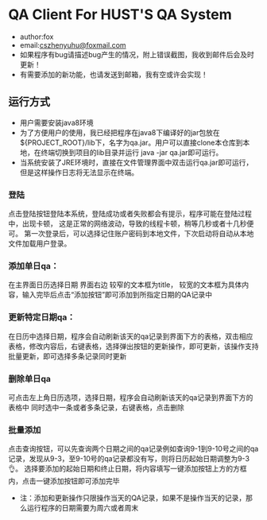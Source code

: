 # QA Client For HUST'S QA System
- author:fox
- email:cszhenyuhu@foxmail.com
- 如果程序有bug请描述bug产生的情况，附上错误截图，我收到邮件后会及时更新！
- 有需要添加的新功能，也请发送到邮箱，我有空或许会实现！

## 运行方式
- 用户需要安装java8环境
- 为了方便用户的使用，我已经把程序在java8下编译好的jar包放在${PROJECT_ROOT}/lib下，名字为qa.jar。用户可以直接clone本仓库到本地，在终端切换到项目的lib目录并运行 java -jar qa.jar即可运行。
- 当系统安装了JRE环境时，直接在文件管理界面中双击运行qa.jar即可运行，但是这样操作日志将无法显示在终端。


### 登陆
点击登陆按钮登陆本系统，登陆成功或者失败都会有提示，程序可能在登陆过程中，出现卡顿，
这是正常的网络波动，导致的线程卡顿，稍等几秒或者十几秒便可。
第一次登录后，可以选择记住账户密码到本地文件，下次启动将自动从本地文件加载用户登录。


### 添加单日qa：
在主界面日历选择日期
界面右边 较窄的文本框为title，
较宽的文本框为具体内容，输入完毕后点击“添加按钮”即可添加到所指定日期的QA记录中


### 更新特定日期qa：
在日历中选择日期，程序会自动刷新该天的qa记录到界面下方的表格，双击相应表格，修改内容后，右键表格，选择弹出按钮的更新操作，即可更新，该操作支持批量更新，即可选择多条记录同时更新

### 删除单日qa
可点击左上角日历选项，选择日期，程序会自动刷新该天的qa记录到界面下方的表格中
同时选中一条或者多条记录，右键表格，点击删除

### 批量添加
点击查询按钮，可以先查询两个日期之间的qa记录例如查询9-1到9-10号之间的qa记录，发现从9-3，至9-10号的qa记录都没有写，则将日历起始日期调整为9-3👌。
选择要添加的起始日期和终止日期，将内容填写一键添加按钮上方的方框内，点击一键添加按钮即可添加完毕
* 注：添加和更新操作只限操作当天的QA记录，如果不是操作当天的记录，那么运行程序的日期需要为周六或者周末

